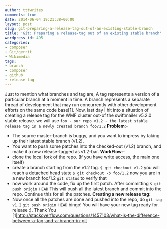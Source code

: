 ```yaml
---
author: tttwrites
comments: true
date: 2014-06-04 19:21:38+00:00
layout: post
slug: git-preparing-a-release-tag-out-of-an-existing-stable-branch
title: 'Git: Preparing a release-tag out of an existing stable branch'
wordpress_id: 495
categories:
- composer
- Git/gerrit
- Wikimedia
tags:
- branch
- composer
- github
- release-tag
---
```


Just to mention what branches and tag are, A tag represents a version of a particular branch at a moment in time. A branch represents a separate thread of development that may run concurrently with other development efforts on the same code base[1].
Now, last day I hit into a situation of creating a release tag for the WMF cluster out-of the swiftmailer v5.2.0 stable release.
we will use
`
foo - our repo
v1.2 - the latest stable release tag in a newly created branch foo/1.2
`
**Problem**:- 
* The source master-branch is buggy, and you want to impress by taking up their latest stable branch (v1.2).
* You want to push some patches into the checked-out (v1.2) branch, and make it a new release-tagged as v1.2-bar.
**WorkFlow**:- 
* clone the local fork of the repo. (If you have write access, the main one itself)
* create a branch starting from the v1.2 tag. 
` $ git checkout v1.2 ` 
you will reach a detached head state
` $ git checkout -b foo/1.2 `
now you are in a new branch foo/1.2 ` git status ` to verify that
* now work around the code, fix up the first patch. After committing
` $ git push origin HEAD ` 
This will push all the latest branch and commit into the repo. Continue this for all the patches.
**Creating a new release tag:**
* Now once all the patches are done and pushed into the repo, do
` git tag v1.2 `
` git push origin HEAD ` 
bingo! You will have your new tag ready for release :). Thank You
[1]http://stackoverflow.com/questions/1457103/what-is-the-difference-between-a-tag-and-a-branch-in-git
